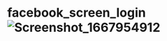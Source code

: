 # facebook_screen_login![Screenshot_1667954912](https://user-images.githubusercontent.com/96153337/200733951-8eb06a00-4e8a-4213-83a2-1d8b016e36fe.png)
